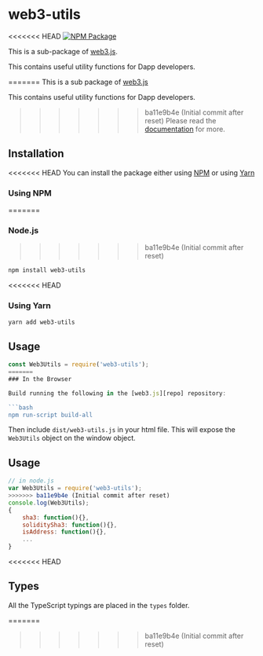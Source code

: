 # web3-utils

<<<<<<< HEAD
[![NPM Package][npm-image]][npm-url]

This is a sub-package of [web3.js][repo].

This contains useful utility functions for Dapp developers.

=======
This is a sub package of [web3.js][repo]

This contains useful utility functions for Dapp developers.   
>>>>>>> ba11e9b4e (Initial commit after reset)
Please read the [documentation][docs] for more.

## Installation

<<<<<<< HEAD
You can install the package either using [NPM](https://www.npmjs.com/package/web3-utils) or using [Yarn](https://yarnpkg.com/package/web3-utils)

### Using NPM
=======
### Node.js
>>>>>>> ba11e9b4e (Initial commit after reset)

```bash
npm install web3-utils
```

<<<<<<< HEAD
### Using Yarn

```bash
yarn add web3-utils
```

## Usage

```js
const Web3Utils = require('web3-utils');
=======
### In the Browser

Build running the following in the [web3.js][repo] repository:

```bash
npm run-script build-all
```

Then include `dist/web3-utils.js` in your html file.
This will expose the `Web3Utils` object on the window object.


## Usage

```js
// in node.js
var Web3Utils = require('web3-utils');
>>>>>>> ba11e9b4e (Initial commit after reset)
console.log(Web3Utils);
{
    sha3: function(){},
    soliditySha3: function(){},
    isAddress: function(){},
    ...
}
```

<<<<<<< HEAD
## Types

All the TypeScript typings are placed in the `types` folder.

[docs]: http://web3js.readthedocs.io/en/1.0/
[repo]: https://github.com/ethereum/web3.js
[npm-image]: https://img.shields.io/npm/v/web3-utils.svg
[npm-url]: https://npmjs.org/package/web3-utils
=======

[docs]: http://web3js.readthedocs.io/en/1.0/
[repo]: https://github.com/ethereum/web3.js


>>>>>>> ba11e9b4e (Initial commit after reset)

